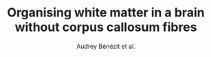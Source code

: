 ---
cat: gaia
subcat: architecture
bestof: false
author: Audrey Bénézit et al.
title: Organising white matter in a brain without corpus callosum fibres
journal: Cortex; a Journal Devoted to the Study of the Nervous System and Behavior
year: 2015
type: article
doi: 10.1016/j.cortex.2014.08.022
---